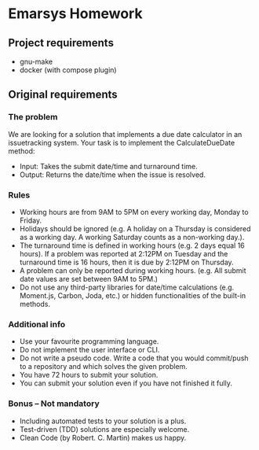# Emarsys Homework

## Project requirements
* gnu-make
* docker (with compose plugin)

## Original requirements
### The problem
We are looking for a solution that implements a due date calculator in an issuetracking
system. Your task is to implement the CalculateDueDate method:
* Input: Takes the submit date/time and turnaround time.
* Output: Returns the date/time when the issue is resolved.

### Rules
* Working hours are from 9AM to 5PM on every working day, Monday to Friday.
* Holidays should be ignored (e.g. A holiday on a Thursday is considered as a
working day. A working Saturday counts as a non-working day.).
* The turnaround time is defined in working hours (e.g. 2 days equal 16 hours).
If a problem was reported at 2:12PM on Tuesday and the turnaround time is
16 hours, then it is due by 2:12PM on Thursday.
* A problem can only be reported during working hours. (e.g. All submit date
values are set between 9AM to 5PM.)
* Do not use any third-party libraries for date/time calculations (e.g. Moment.js,
Carbon, Joda, etc.) or hidden functionalities of the built-in methods.

### Additional info
* Use your favourite programming language.
* Do not implement the user interface or CLI.
* Do not write a pseudo code. Write a code that you would commit/push to a
repository and which solves the given problem.
* You have 72 hours to submit your solution.
* You can submit your solution even if you have not finished it fully.

### Bonus – Not mandatory
* Including automated tests to your solution is a plus.
* Test-driven (TDD) solutions are especially welcome.
* Clean Code (by Robert. C. Martin) makes us happy.
